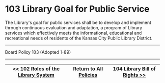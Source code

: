 # 103 Library Goal for Public Service

The Library's goal for public services shall be to develop and implement through continuous evaluation and adaptation, a program of Library services which effectively meets the informational, educational and recreational needs of residents of the Kansas City Public Library District.

---

Board Policy 103 (Adopted 1-89)

---
[<< 102 Roles of the Library System](/policies/100-public-services/102.md) | [Return to All Policies](/policies/) | [104 Library Bill of Rights >>](/policies/100-public-services/104.md)
--- | --- | ---
